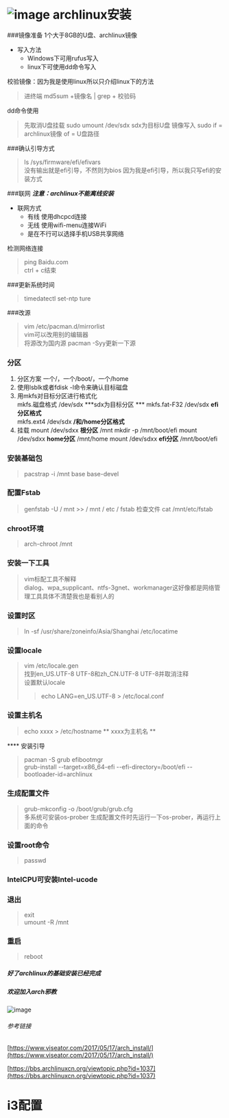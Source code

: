 ![image](/storage/emulated/0/tieba/732351ADCEC37355A9A0A4555BE01F92.jpg)
archlinux安装
===
###镜像准备
1个大于8GB的U盘、archlinux镜像
* 写入方法
    + Windows下可用rufus写入
    + linux下可使用dd命令写入

校验镜像：因为我是使用linux所以只介绍linux下的方法 
>进终端 md5sum +镜像名 | grep + 校验码  

dd命令使用
>先取消U盘挂载 sudo umount /dev/sdx sdx为目标U盘
>镜像写入 sudo if = archlinux镜像 of = U盘路径

###确认引导方式
>ls /sys/firmware/efi/efivars  
>没有输出就是efi引导，不然则为bios
>因为我是efi引导，所以我只写efi的安装方式

###联网
***注意：archlinux不能离线安装***
* 联网方式
    + 有线  使用dhcpcd连接
    + 无线  使用wifi-menu连接WiFi
    + 是在不行可以选择手机USB共享网络

检测网络连接
>ping Baidu.com  
>ctrl + c结束

###更新系统时间
>timedatectl set-ntp ture

###改源
>vim /etc/pacman.d/mirrorlist  
>vim可以改用别的编辑器  
>将源改为国内源
>pacman -Syy更新一下源

### 分区

1. 分区方案  一个/，一个/boot/，一个/home
2. 使用lsblk或者fdisk -l命令来确认目标磁盘
3. 用mkfs对目标分区进行格式化  
    mkfs.磁盘格式 /dev/sdx    ***sdx为目标分区 ***
    mkfs.fat-F32 /dev/sdx     **efi分区格式**  
    mkfs.ext4 /dev/sdx     **/和/home分区格式** 
4. 挂载
    mount /dev/sdxx **根分区** /mnt
    mkdir -p /mnt/boot/efi
    mount /dev/sdxx  **home分区** /mnt/home
    mount /dev/sdxx  **efi分区** /mnt/boot/efi

### 安装基础包
>pacstrap -i /mnt base base-devel

### 配置Fstab
>genfstab -U / mnt >> / mnt / etc / fstab
>检查文件 cat /mnt/etc/fstab

### chroot环境
>arch-chroot /mnt

### 安装一下工具
>vim标配工具不解释  
>dialog、wpa_supplicant、ntfs-3gnet、workmanager这好像都是网络管理工具具体不清楚我也是看别人的

### 设置时区
>ln -sf /usr/share/zoneinfo/Asia/Shanghai /etc/locatime  

### 设置locale
>vim /etc/locale.gen  
>找到en_US.UTF-8 UTF-8和zh_CN.UTF-8 UTF-8并取消注释  
>设置默认locale
>
>>echo LANG=en_US.UTF-8 > /etc/local.conf

### 设置主机名
>echo xxxx > /etc/hostname  ** xxxx为主机名 ** 

 **** 安装引导
>pacman -S grub efibootmgr  
>grub-install --target=x86_64-efi --efi-directory=/boot/efi --bootloader-id=archlinux

### 生成配置文件
>grub-mkconfig -o /boot/grub/grub.cfg  
>多系统可安装os-prober  生成配置文件时先运行一下os-prober，再运行上面的命令

### 设置root命令
>passwd

### IntelCPU可安装Intel-ucode

### 退出
>exit  
>umount -R /mnt

### 重启
>reboot

#####  好了archlinux的基础安装已经完成
#####  欢迎加入arch邪教

![image](/storage/emulated/0/Quark/Download/1024px-Archlinux-icon-crystal-64.svg.png)

###### 参考链接
[https://www.viseator.com/2017/05/17/arch_install/](https://www.viseator.com/2017/05/17/arch_install/)


[https://bbs.archlinuxcn.org/viewtopic.php?id=1037](https://bbs.archlinuxcn.org/viewtopic.php?id=1037)


i3配置
===